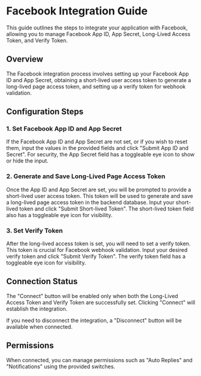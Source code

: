 # Facebook Integration Guide

This guide outlines the steps to integrate your application with Facebook, allowing you to manage Facebook App ID, App Secret, Long-Lived Access Token, and Verify Token.

## Overview

The Facebook integration process involves setting up your Facebook App ID and App Secret, obtaining a short-lived user access token to generate a long-lived page access token, and setting up a verify token for webhook validation.

## Configuration Steps

### 1. Set Facebook App ID and App Secret

If the Facebook App ID and App Secret are not set, or if you wish to reset them, input the values in the provided fields and click "Submit App ID and Secret". For security, the App Secret field has a toggleable eye icon to show or hide the input.

### 2. Generate and Save Long-Lived Page Access Token

Once the App ID and App Secret are set, you will be prompted to provide a short-lived user access token. This token will be used to generate and save a long-lived page access token in the backend database. Input your short-lived token and click "Submit Short-lived Token". The short-lived token field also has a toggleable eye icon for visibility.

### 3. Set Verify Token

After the long-lived access token is set, you will need to set a verify token. This token is crucial for Facebook webhook validation. Input your desired verify token and click "Submit Verify Token". The verify token field has a toggleable eye icon for visibility.

## Connection Status

The "Connect" button will be enabled only when both the Long-Lived Access Token and Verify Token are successfully set. Clicking "Connect" will establish the integration.

If you need to disconnect the integration, a "Disconnect" button will be available when connected.

## Permissions

When connected, you can manage permissions such as "Auto Replies" and "Notifications" using the provided switches.